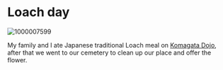 # Loach day

![1000007599](https://github.com/user-attachments/assets/5fe70003-bf94-4f88-bb61-253b78971f25)

My family and I ate Japanese traditional Loach meal on [Komagata Dojo](https://maps.app.goo.gl/zYbw2q6ARNcnrvF9A), after that we went to our cemetery to clean up our place and offer the flower.

